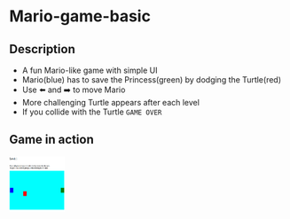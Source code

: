 # Mario-game-basic

## Description
 - A fun Mario-like game with simple UI
 - Mario(blue) has to save the Princess(green) by dodging the Turtle(red)
 - Use ⬅️ and ➡️ to move Mario
 - More challenging Turtle appears after each level
 - If you collide with the Turtle `GAME OVER`

## Game in action

<img src="./mario-game-basic-play.gif" width="100" height="100" />
